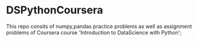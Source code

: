 # DSPythonCoursera

This repo consits of numpy,pandas practice problems as well as assignment problems of Coursera course 'Introduction to DataScience with Python';
